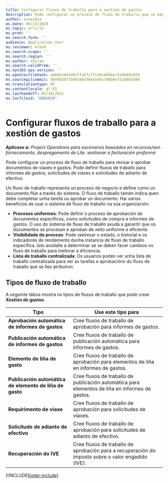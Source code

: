 ```yaml
---
title: Configurar fluxos de traballo para a xestión de gastos
description: Pode configurar un proceso de fluxo de traballo que se empregue para revisar e aprobar documentos de viaxes e gastos.
author: suvaidya
ms.date: 09/23/2020
ms.topic: article
ms.prod: ''
ms.search.form: ''
audience: Application User
ms.reviewer: kfend
ms.search.scope: ''
ms.search.region: ''
ms.author: shylaw
ms.search.validFrom: ''
ms.dyn365.ops.version: ''
ms.openlocfilehash: aab6e18d1ddcffa57cf7cd4cb09eec5a4b89c0fd
ms.sourcegitcommit: 40f68387f594180af64a5e5c748b6efa188bd300
ms.translationtype: HT
ms.contentlocale: gl-ES
ms.lasthandoff: 05/10/2021
ms.locfileid: "6001019"
---
```

# <a name="set-up-workflows-for-expense-management"></a>Configurar fluxos de traballo para a xestión de gastos

_**Aplícase a:** Project Operations para escenarios baseados en recursos/sen fornecemento, despregamento de Lite: xestionar a facturación proforma_

Pode configurar un proceso de fluxo de traballo para revisar e aprobar documentos de viaxes e gastos. Pode definir fluxos de traballo para informes de gastos, solicitudes de viaxes e solicitudes de adianto de efectivo.

Un fluxo de traballo representa un proceso de negocio e define como un documento flúe a través do sistema. O fluxo de traballo tamén indica quen debe completar unha tarefa ou aprobar un documento. Hai varios beneficios de usar o sistema de fluxo de traballo na súa organización:

- **Procesos uniformes**: Pode definir o proceso de aprobación de documentos específicos, como solicitudes de compra e informes de gastos. O uso do sistema de fluxo de traballo axuda a garantir que os documentos se procesan e aproban de xeito uniforme e eficiente.
- **Visibilidade do proceso**: Pode rastrexar o estado, o historial e os indicadores de rendemento dunha instancia de fluxo de traballo específica. Isto axúdalle a determinar se se deben facer cambios no fluxo de traballo para mellorar a eficiencia.
- **Lista de traballo centralizada**: Os usuarios poden ver unha lista de traballo centralizada para ver as tarefas e aprobacións do fluxo de traballo que se lles atribuíron. 

## <a name="workflow-types"></a>Tipos de fluxo de traballo

A seguinte táboa mostra os tipos de fluxos de traballo que pode crear **Xestión de gastos**.


|              <strong>Tipo</strong>              |                   <strong>Use este tipo para</strong>                   |
|-------------------------------------------------|-----------------------------------------------------------------------|
|   <strong>Aprobación automática de informes de gastos</strong> |            Cree fluxos de traballo de aprobación para informes de gastos.             |
|  <strong>Publicación automática de informes de gastos</strong>   |        Cree fluxos de traballo de publicación automática para informes de gastos.        |
|       <strong>Elemento de liña de gasto</strong>        |     Cree fluxos de traballo de aprobación para elementos de liña en informes de gastos.      |
| <strong>Publicación automática de elemento de liña de gasto</strong> | Cree fluxos de traballo de publicación automática para elementos de liña en informes de gastos. |
|       <strong>Requirimento de viaxe</strong>       |          Cree fluxos de traballo de aprobación para solicitudes de viaxes.           |
|      <strong>Solicitude de adianto de efectivo</strong>      |         Cree fluxos de traballo de aprobación para solicitudes de adianto de efectivo.          |
|        <strong>Recuperación do IVE</strong>        | Cree fluxos de traballo de aprobación para a recuperación do imposto sobre o valor engadido (IVE).  |


[!INCLUDE[footer-include](../includes/footer-banner.md)]